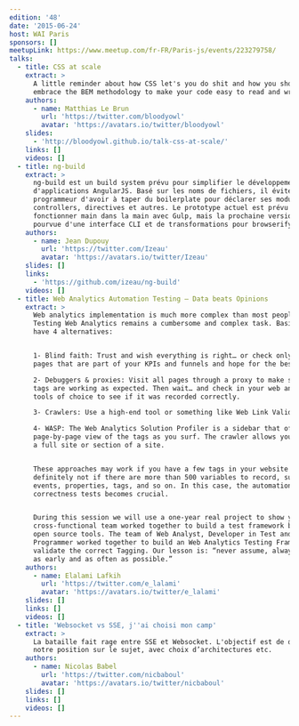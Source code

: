 ```yaml
---
edition: '48'
date: '2015-06-24'
host: WAI Paris
sponsors: []
meetupLink: https://www.meetup.com/fr-FR/Paris-js/events/223279758/
talks:
  - title: CSS at scale
    extract: >
      A little reminder about how CSS let's you do shit and how you should
      embrace the BEM methodology to make your code easy to read and write.
    authors:
      - name: Matthias Le Brun
        url: 'https://twitter.com/bloodyowl'
        avatar: 'https://avatars.io/twitter/bloodyowl'
    slides:
      - 'http://bloodyowl.github.io/talk-css-at-scale/'
    links: []
    videos: []
  - title: ng-build
    extract: >
      ng-build est un build system prévu pour simplifier le développement
      d'applications AngularJS. Basé sur les noms de fichiers, il évite au
      programmeur d'avoir à taper du boilerplate pour déclarer ses modules,
      controllers, directives et autres. Le prototype actuel est prévu pour
      fonctionner main dans la main avec Gulp, mais la prochaine version sera
      pourvue d'une interface CLI et de transformations pour browserify.
    authors:
      - name: Jean Dupouy
        url: 'https://twitter.com/Izeau'
        avatar: 'https://avatars.io/twitter/Izeau'
    slides: []
    links:
      - 'https://github.com/izeau/ng-build'
    videos: []
  - title: Web Analytics Automation Testing – Data beats Opinions
    extract: >
      Web analytics implementation is much more complex than most people think.
      Testing Web Analytics remains a cumbersome and complex task. Basically we
      have 4 alternatives:


      1- Blind faith: Trust and wish everything is right… or check only the
      pages that are part of your KPIs and funnels and hope for the best.

      2- Debuggers & proxies: Visit all pages through a proxy to make sure the
      tags are working as expected. Then wait… and check in your web analytics
      tools of choice to see if it was recorded correctly.

      3- Crawlers: Use a high-end tool or something like Web Link Validator.

      4- WASP: The Web Analytics Solution Profiler is a sidebar that offers
      page-by-page view of the tags as you surf. The crawler allows you to check
      a full site or section of a site.


      These approaches may work if you have a few tags in your website but
      definitely not if there are more than 500 variables to record, such as
      events, properties, tags, and so on. In this case, the automation of data
      correctness tests becomes crucial.


      During this session we will use a one-year real project to show you how a
      cross-functional team worked together to build a test framework based on
      open source tools. The team of Web Analyst, Developer in Test and
      Programmer worked together to build an Web Analytics Testing Framework and
      validate the correct Tagging. Our lesson is: “never assume, always check
      as early and as often as possible.”
    authors:
      - name: Elalami Lafkih
        url: 'https://twitter.com/e_lalami'
        avatar: 'https://avatars.io/twitter/e_lalami'
    slides: []
    links: []
    videos: []
  - title: 'Websocket vs SSE, j''ai choisi mon camp'
    extract: >
      La bataille fait rage entre SSE et Websocket. L'objectif est de détailler
      notre position sur le sujet, avec choix d’architectures etc.
    authors:
      - name: Nicolas Babel
        url: 'https://twitter.com/nicbaboul'
        avatar: 'https://avatars.io/twitter/nicbaboul'
    slides: []
    links: []
    videos: []
---
```


